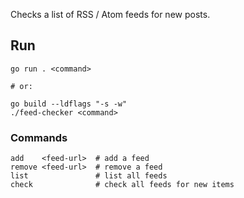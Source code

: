 Checks a list of RSS / Atom feeds for new posts.


## Run

```shell
go run . <command>

# or:

go build --ldflags "-s -w"
./feed-checker <command>
```

### Commands

```shell
add    <feed-url>  # add a feed
remove <feed-url>  # remove a feed
list               # list all feeds
check              # check all feeds for new items
```

